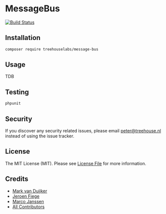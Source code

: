 MessageBus
==========

[![Build Status][ico-travis]][link-travis]

## Installation

```sh
composer require treehouselabs/message-bus
```

## Usage

TDB

## Testing

``` bash
phpunit
```

## Security

If you discover any security related issues, please email peter@treehouse.nl instead of using the issue tracker.


## License

The MIT License (MIT). Please see [License File](LICENSE.md) for more information.


## Credits

- [Mark van Duijker][link-mark]
- [Jeroen Fiege][link-jeroen]
- [Marco Janssen][link-marco]
- [All Contributors][link-contributors]

[ico-travis]: https://travis-ci.org/treehouselabs/message-bus.svg?token=6J7ua2NUynzVyyAEcuvV&branch=master

[link-travis]: https://travis-ci.org/treehouselabs/message-bus
[link-mark]: https://github.com/mvanduijker
[link-jeroen]: https://github.com/fieg
[link-marco]: https://github.com/marcojanssen
[link-contributors]: ../../contributors
